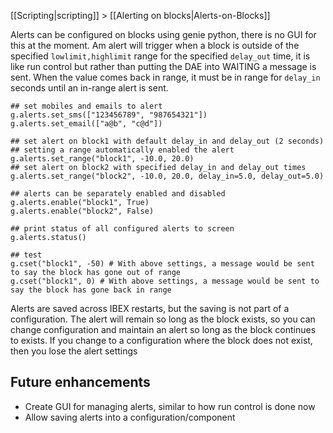 [[Scripting|scripting]] > [[Alerting on blocks|Alerts-on-Blocks]]

Alerts can be configured on blocks using genie python, there is no GUI for this at the moment. Am alert will trigger when a block is outside of the specified `lowlimit,highlimit` range for the specified `delay_out` time, it is like run control but rather than putting the DAE into WAITING a message is sent. When the value comes back in range, it must be in range for `delay_in` seconds until an in-range alert is sent. 
```
## set mobiles and emails to alert
g.alerts.set_sms(["123456789", "987654321"])
g.alerts.set_email(["a@b", "c@d"])

## set alert on block1 with default delay_in and delay_out (2 seconds)
## setting a range automatically enabled the alert
g.alerts.set_range("block1", -10.0, 20.0)
## set alert on block2 with specified delay_in and delay_out times
g.alerts.set_range("block2", -10.0, 20.0, delay_in=5.0, delay_out=5.0)

## alerts can be separately enabled and disabled
g.alerts.enable("block1", True)
g.alerts.enable("block2", False)

## print status of all configured alerts to screen
g.alerts.status()

## test
g.cset("block1", -50) # With above settings, a message would be sent to say the block has gone out of range
g.cset("block1", 0) # With above settings, a message would be sent to say the block has gone back in range
```
Alerts are saved across IBEX restarts, but the saving is not part of a configuration. The alert will remain so long as the block exists, so you can change configuration and maintain an alert so long as the block continues to exists. If you change to a configuration where the block does not exist, then you lose the alert settings

## Future enhancements
* Create GUI for managing alerts, similar to how run control is done now
* Allow saving alerts into a configuration/component
    